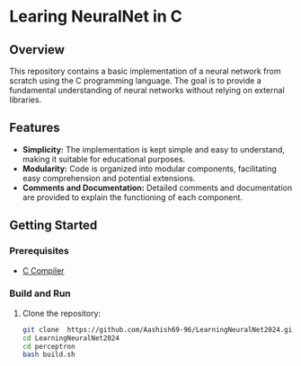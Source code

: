 # Learing NeuralNet in C

## Overview

This repository contains a basic implementation of a neural network from scratch using the C programming language. The goal is to provide a fundamental understanding of neural networks without relying on external libraries.

## Features

- **Simplicity:** The implementation is kept simple and easy to understand, making it suitable for educational purposes.
- **Modularity:** Code is organized into modular components, facilitating easy comprehension and potential extensions.
- **Comments and Documentation:** Detailed comments and documentation are provided to explain the functioning of each component.

## Getting Started

### Prerequisites

- [C Compiler](https://gcc.gnu.org/)

### Build and Run

1. Clone the repository:

   ```bash
   git clone  https://github.com/Aashish69-96/LearningNeuralNet2024.git
   cd LearningNeuralNet2024
   cd perceptron
   bash build.sh

